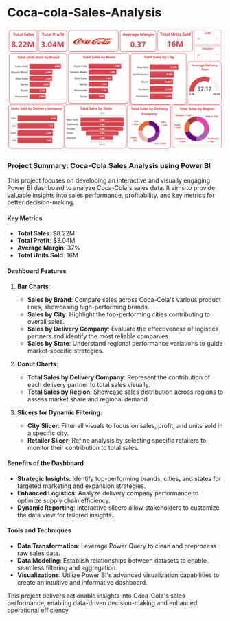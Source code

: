 # Coca-cola-Sales-Analysis
![logo](https://github.com/rachit7217/Coca-cola-Sales-Analysis/blob/main/Dashboard%2015%20Coca%20Cola%20%20Sales.png)

### Project Summary: Coca-Cola Sales Analysis using Power BI  

This project focuses on developing an interactive and visually engaging Power BI dashboard to analyze Coca-Cola's sales data. It aims to provide valuable insights into sales performance, profitability, and key metrics for better decision-making.  

#### Key Metrics  
- **Total Sales**: $8.22M  
- **Total Profit**: $3.04M  
- **Average Margin**: 37%  
- **Total Units Sold**: 16M  

#### Dashboard Features  
1. **Bar Charts**:  
   - **Sales by Brand**: Compare sales across Coca-Cola's various product lines, showcasing high-performing brands.  
   - **Sales by City**: Highlight the top-performing cities contributing to overall sales.  
   - **Sales by Delivery Company**: Evaluate the effectiveness of logistics partners and identify the most reliable companies.  
   - **Sales by State**: Understand regional performance variations to guide market-specific strategies.  

2. **Donut Charts**:  
   - **Total Sales by Delivery Company**: Represent the contribution of each delivery partner to total sales visually.  
   - **Total Sales by Region**: Showcase sales distribution across regions to assess market share and regional demand.  

3. **Slicers for Dynamic Filtering**:  
   - **City Slicer**: Filter all visuals to focus on sales, profit, and units sold in a specific city.  
   - **Retailer Slicer**: Refine analysis by selecting specific retailers to monitor their contribution to total sales.  

#### Benefits of the Dashboard  
- **Strategic Insights**: Identify top-performing brands, cities, and states for targeted marketing and expansion strategies.  
- **Enhanced Logistics**: Analyze delivery company performance to optimize supply chain efficiency.  
- **Dynamic Reporting**: Interactive slicers allow stakeholders to customize the data view for tailored insights.  

#### Tools and Techniques  
- **Data Transformation**: Leverage Power Query to clean and preprocess raw sales data.  
- **Data Modeling**: Establish relationships between datasets to enable seamless filtering and aggregation.  
- **Visualizations**: Utilize Power BI's advanced visualization capabilities to create an intuitive and informative dashboard.  

This project delivers actionable insights into Coca-Cola's sales performance, enabling data-driven decision-making and enhanced operational efficiency.
